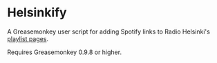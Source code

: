# Helsinkify

A Greasemonkey user script for adding Spotify links to Radio Helsinki's [playlist pages](http://www.radiohelsinki.fi/soittolistat/).

Requires Greasemonkey 0.9.8 or higher.
